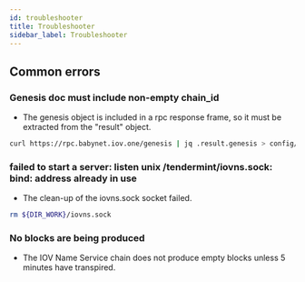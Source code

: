 ```yaml
---
id: troubleshooter
title: Troubleshooter
sidebar_label: Troubleshooter
---
```


## Common errors

### Genesis doc must include non-empty chain_id

- The genesis object is included in a rpc response frame, so it must be extracted from the "result" object.

```sh
curl https://rpc.babynet.iov.one/genesis | jq .result.genesis > config/genesis.json
```

### failed to start a server: listen unix /tendermint/iovns.sock: bind: address already in use

- The clean-up of the iovns.sock socket failed.

```sh
rm ${DIR_WORK}/iovns.sock
```

### No blocks are being produced

- The IOV Name Service chain does not produce empty blocks unless 5 minutes have transpired.
